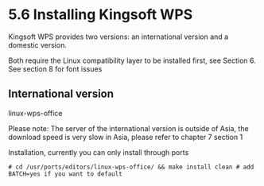 # 5.6 Installing Kingsoft WPS

Kingsoft WPS provides two versions: an international version and a domestic version. 

Both require the Linux compatibility layer to be installed first, see Section 6. See section 8 for font issues

##  International version

linux-wps-office

Please note: The server of the international version is outside of Asia, the download speed is very slow in Asia, please refer to chapter 7 section 1

Installation, currently you can only install through ports

```
# cd /usr/ports/editors/linux-wps-office/ && make install clean # add BATCH=yes if you want to default
```
